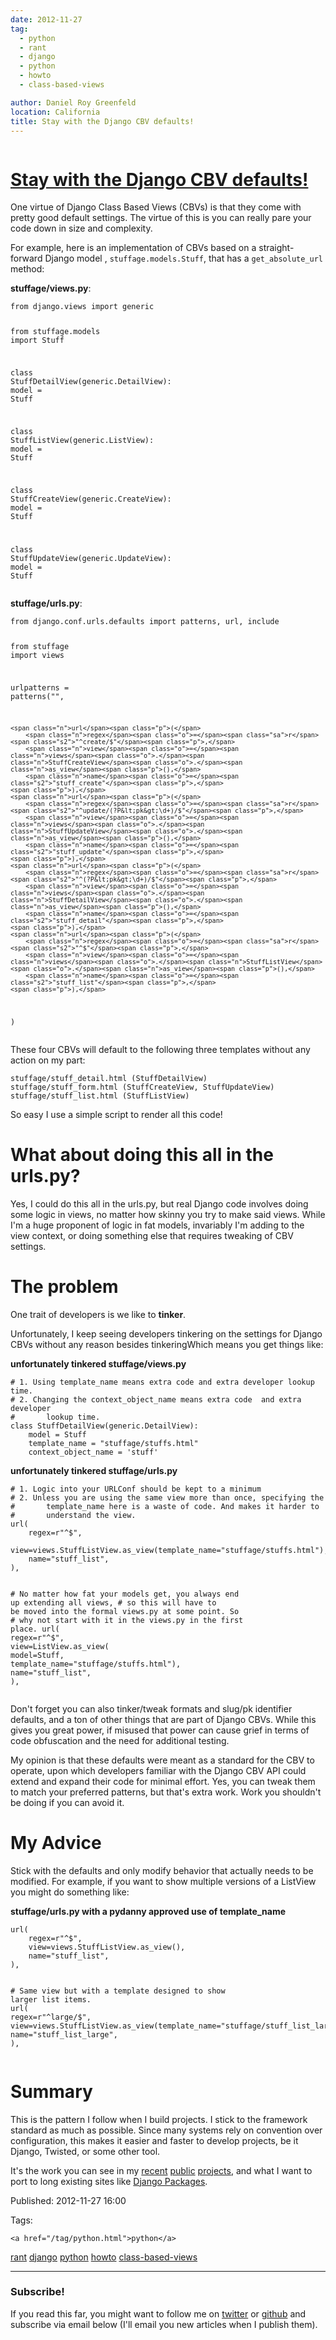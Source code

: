 ```yaml
---
date: 2012-11-27
tag: 
  - python
  - rant
  - django
  - python
  - howto
  - class-based-views

author: Daniel Roy Greenfeld
location: California
title: Stay with the Django CBV defaults!
---
```

<div class="twelve wide column">

<h1 class="ui block header">
<div class="content">
<a href="/stay-with-cbv-defaults.html">Stay with the Django CBV defaults!</a>
</div>
</h1>
<p>One virtue of Django Class Based Views (CBVs) is that they come with
pretty good default settings. The virtue of this is you can really pare
your code down in size and complexity.</p>
<p>For example, here is an implementation of CBVs based on a
straight-forward Django model , <code>stuffage.models.Stuff</code>, that has a
<code>get_absolute_url</code> method:</p>
<p><strong>stuffage/views.py</strong>:</p>
<div class="codehilite ui secondary segment"><pre><span></span><code><span class="kn">from</span> <span class="nn">django.views</span> <span class="kn">import</span> <span class="n">generic</span>

<span class="kn">from</span> <span class="nn">stuffage.models</span> <span class="kn">import</span> <span class="n">Stuff</span>

<span class="k">class</span> <span class="nc">StuffDetailView</span><span class="p">(</span><span class="n">generic</span><span class="o">.</span><span class="n">DetailView</span><span class="p">):</span>
    <span class="n">model</span> <span class="o">=</span> <span class="n">Stuff</span>

<span class="k">class</span> <span class="nc">StuffListView</span><span class="p">(</span><span class="n">generic</span><span class="o">.</span><span class="n">ListView</span><span class="p">):</span>
    <span class="n">model</span> <span class="o">=</span> <span class="n">Stuff</span>

<span class="k">class</span> <span class="nc">StuffCreateView</span><span class="p">(</span><span class="n">generic</span><span class="o">.</span><span class="n">CreateView</span><span class="p">):</span>
    <span class="n">model</span> <span class="o">=</span> <span class="n">Stuff</span>

<span class="k">class</span> <span class="nc">StuffUpdateView</span><span class="p">(</span><span class="n">generic</span><span class="o">.</span><span class="n">UpdateView</span><span class="p">):</span>
    <span class="n">model</span> <span class="o">=</span> <span class="n">Stuff</span>
</code></pre></div>
<p><strong>stuffage/urls.py</strong>:</p>
<div class="codehilite ui secondary segment"><pre><span></span><code><span class="kn">from</span> <span class="nn">django.conf.urls.defaults</span> <span class="kn">import</span> <span class="n">patterns</span><span class="p">,</span> <span class="n">url</span><span class="p">,</span> <span class="n">include</span>

<span class="kn">from</span> <span class="nn">stuffage</span> <span class="kn">import</span> <span class="n">views</span>

<span class="n">urlpatterns</span> <span class="o">=</span> <span class="n">patterns</span><span class="p">(</span><span class="s2">""</span><span class="p">,</span>

    <span class="n">url</span><span class="p">(</span>
        <span class="n">regex</span><span class="o">=</span><span class="sa">r</span><span class="s2">"^create/$"</span><span class="p">,</span>
        <span class="n">view</span><span class="o">=</span><span class="n">views</span><span class="o">.</span><span class="n">StuffCreateView</span><span class="o">.</span><span class="n">as_view</span><span class="p">(),</span>
        <span class="n">name</span><span class="o">=</span><span class="s2">"stuff_create"</span><span class="p">,</span>
    <span class="p">),</span>
    <span class="n">url</span><span class="p">(</span>
        <span class="n">regex</span><span class="o">=</span><span class="sa">r</span><span class="s2">"^update/(?P&lt;pk&gt;\d+)/$"</span><span class="p">,</span>
        <span class="n">view</span><span class="o">=</span><span class="n">views</span><span class="o">.</span><span class="n">StuffUpdateView</span><span class="o">.</span><span class="n">as_view</span><span class="p">(),</span>
        <span class="n">name</span><span class="o">=</span><span class="s2">"stuff_update"</span><span class="p">,</span>
    <span class="p">),</span>
    <span class="n">url</span><span class="p">(</span>
        <span class="n">regex</span><span class="o">=</span><span class="sa">r</span><span class="s2">"^(?P&lt;pk&gt;\d+)/$"</span><span class="p">,</span>
        <span class="n">view</span><span class="o">=</span><span class="n">views</span><span class="o">.</span><span class="n">StuffDetailView</span><span class="o">.</span><span class="n">as_view</span><span class="p">(),</span>
        <span class="n">name</span><span class="o">=</span><span class="s2">"stuff_detail"</span><span class="p">,</span>
    <span class="p">),</span>
    <span class="n">url</span><span class="p">(</span>
        <span class="n">regex</span><span class="o">=</span><span class="sa">r</span><span class="s2">"^$"</span><span class="p">,</span>
        <span class="n">view</span><span class="o">=</span><span class="n">views</span><span class="o">.</span><span class="n">StuffListView</span><span class="o">.</span><span class="n">as_view</span><span class="p">(),</span>
        <span class="n">name</span><span class="o">=</span><span class="s2">"stuff_list"</span><span class="p">,</span>
    <span class="p">),</span>
<span class="p">)</span>
</code></pre></div>
<p>These four CBVs will default to the following three templates without
any action on my part:</p>
<pre><code>stuffage/stuff_detail.html (StuffDetailView)
stuffage/stuff_form.html (StuffCreateView, StuffUpdateView)
stuffage/stuff_list.html (StuffListView)
</code></pre>
<p>So easy I use a simple script to render all this code!</p>
<h1 id="what-about-doing-this-all-in-the-urlspy">What about doing this all in the urls.py?</h1>
<p>Yes, I could do this all in the urls.py, but real Django code involves
doing some logic in views, no matter how skinny you try to make said
views. While I'm a huge proponent of logic in fat models, invariably
I'm adding to the view context, or doing something else that requires
tweaking of CBV settings.</p>
<h1 id="the-problem">The problem</h1>
<p>One trait of developers is we like to <strong>tinker</strong>.</p>
<p>Unfortunately, I keep seeing developers tinkering on the settings for
Django CBVs without any reason besides tinkeringWhich means you get
things like:</p>
<p><strong>unfortunately tinkered stuffage/views.py</strong></p>
<div class="codehilite ui secondary segment"><pre><span></span><code><span class="c1"># 1. Using template_name means extra code and extra developer lookup time.</span>
<span class="c1"># 2. Changing the context_object_name means extra code  and extra developer     </span>
<span class="c1">#       lookup time.</span>
<span class="k">class</span> <span class="nc">StuffDetailView</span><span class="p">(</span><span class="n">generic</span><span class="o">.</span><span class="n">DetailView</span><span class="p">):</span>
    <span class="n">model</span> <span class="o">=</span> <span class="n">Stuff</span>
    <span class="n">template_name</span> <span class="o">=</span> <span class="s2">"stuffage/stuffs.html"</span>
    <span class="n">context_object_name</span> <span class="o">=</span> <span class="s1">'stuff'</span>
</code></pre></div>
<p><strong>unfortunately tinkered stuffage/urls.py</strong></p>
<div class="codehilite ui secondary segment"><pre><span></span><code><span class="c1"># 1. Logic into your URLConf should be kept to a minimum</span>
<span class="c1"># 2. Unless you are using the same view more than once, specifying the</span>
<span class="c1">#       template_name here is a waste of code. And makes it harder to</span>
<span class="c1">#       understand the view.</span>
<span class="n">url</span><span class="p">(</span>
    <span class="n">regex</span><span class="o">=</span><span class="sa">r</span><span class="s2">"^$"</span><span class="p">,</span>
    <span class="n">view</span><span class="o">=</span><span class="n">views</span><span class="o">.</span><span class="n">StuffListView</span><span class="o">.</span><span class="n">as_view</span><span class="p">(</span><span class="n">template_name</span><span class="o">=</span><span class="s2">"stuffage/stuffs.html"</span><span class="p">),</span>
    <span class="n">name</span><span class="o">=</span><span class="s2">"stuff_list"</span><span class="p">,</span>
<span class="p">),</span>

<span class="c1"># No matter how fat your models get, you always end up extending all views,</span>
<span class="c1">#   so this will have to be moved into the formal views.py at some point. So</span>
<span class="c1">#   why not start with it in the views.py in the first place.</span>
<span class="n">url</span><span class="p">(</span>
    <span class="n">regex</span><span class="o">=</span><span class="sa">r</span><span class="s2">"^$"</span><span class="p">,</span>
    <span class="n">view</span><span class="o">=</span><span class="n">ListView</span><span class="o">.</span><span class="n">as_view</span><span class="p">(</span>
        <span class="n">model</span><span class="o">=</span><span class="n">Stuff</span><span class="p">,</span>
        <span class="n">template_name</span><span class="o">=</span><span class="s2">"stuffage/stuffs.html"</span><span class="p">),</span>
    <span class="n">name</span><span class="o">=</span><span class="s2">"stuff_list"</span><span class="p">,</span>
<span class="p">),</span>
</code></pre></div>
<p>Don't forget you can also tinker/tweak formats and slug/pk identifier
defaults, and a ton of other things that are part of Django CBVs. While
this gives you great power, if misused that power can cause grief in
terms of code obfuscation and the need for additional testing.</p>
<p>My opinion is that these defaults were meant as a standard for the CBV
to operate, upon which developers familiar with the Django CBV API could
extend and expand their code for minimal effort. Yes, you can tweak them
to match your preferred patterns, but that's extra work. Work you
shouldn't be doing if you can avoid it.</p>
<h1 id="my-advice">My Advice</h1>
<p>Stick with the defaults and only modify behavior that actually needs to
be modified. For example, if you want to show multiple versions of a
ListView you might do something like:</p>
<p><strong>stuffage/urls.py with a pydanny approved use of template_name</strong></p>
<div class="codehilite ui secondary segment"><pre><span></span><code><span class="n">url</span><span class="p">(</span>
    <span class="n">regex</span><span class="o">=</span><span class="sa">r</span><span class="s2">"^$"</span><span class="p">,</span>
    <span class="n">view</span><span class="o">=</span><span class="n">views</span><span class="o">.</span><span class="n">StuffListView</span><span class="o">.</span><span class="n">as_view</span><span class="p">(),</span>
    <span class="n">name</span><span class="o">=</span><span class="s2">"stuff_list"</span><span class="p">,</span>
<span class="p">),</span>

<span class="c1"># Same view but with a template designed to show larger list items.</span>
<span class="n">url</span><span class="p">(</span>
    <span class="n">regex</span><span class="o">=</span><span class="sa">r</span><span class="s2">"^large/$"</span><span class="p">,</span>
    <span class="n">view</span><span class="o">=</span><span class="n">views</span><span class="o">.</span><span class="n">StuffListView</span><span class="o">.</span><span class="n">as_view</span><span class="p">(</span><span class="n">template_name</span><span class="o">=</span><span class="s2">"stuffage/stuff_list_large.html"</span><span class="p">),</span>
    <span class="n">name</span><span class="o">=</span><span class="s2">"stuff_list_large"</span><span class="p">,</span>
<span class="p">),</span>
</code></pre></div>
<h1 id="summary">Summary</h1>
<p>This is the pattern I follow when I build projects. I stick to the
framework standard as much as possible. Since many systems rely on
convention over configuration, this makes it easier and faster to
develop projects, be it Django, Twisted, or some other tool.</p>
<p>It's the work you can see in my <a href="http://petcheatsheets.com" target="_blank">recent</a>
<a href="http://movehero.io" target="_blank">public</a> <a href="http://lacurrents.com" target="_blank">projects</a>, and what
I want to port to long existing sites like <a href="http://djangopackages.com" target="_blank">Django
Packages</a>.</p>
<p>Published: 2012-11-27 16:00</p>
<p>Tags:
  
    <a href="/tag/python.html">python</a>
<a href="/tag/rant.html">rant</a>
<a href="/tag/django.html">django</a>
<a href="/tag/python.html">python</a>
<a href="/tag/howto.html">howto</a>
<a href="/tag/class-based-views.html">class-based-views</a>
</p>
<hr/>
<h3 class="ui header">Subscribe!</h3>
<p>If you read this far, you might want to follow me on <a href="https://twitter.com/pydanny">twitter</a> or <a href="https://github.com/pydanny">github</a> and subscribe via email below (I'll email you new articles when I publish them).</p>
<!-- Begin MailChimp Signup Form -->
</div>